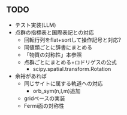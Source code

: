 ## TODO
- テスト実装(LLM)
- 点群の指標表と国際表記との対応
  - 回転行列をflat+sortして操作記号と対応?
  - 同値類ごとに辞書にまとめる
  - 「物質の対称性」本参照
  - 点群ごとにまとめる+ロドリゲスの公式
    - scipy.spatial.transform.Rotation 
- 余裕があれば
  - 同じサイトに属する軌道への対応
    - orb_sym(n,l,m)追加
  - gridベースの実装
  - Fermi面の対称性
